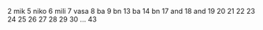 2 mik
5 niko
6 mili
7 vasa
8 ba
9 bn
13 ba
14 bn
17 and
18 and
19 
20
21
22
23
24
25
26
27
28
29
30
...
43